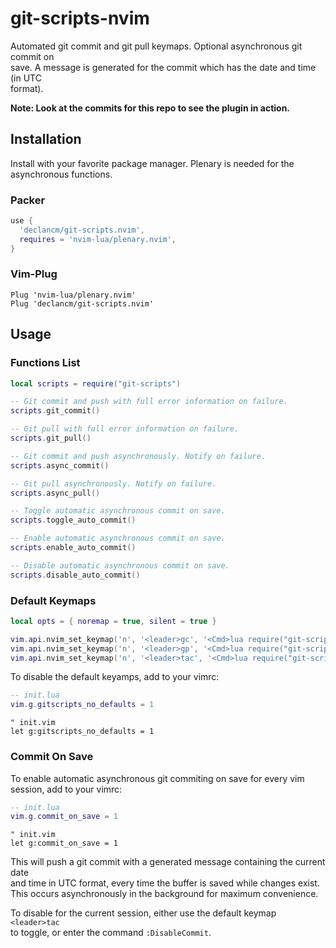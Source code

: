 # git-scripts-nvim

Automated git commit and git pull keymaps. Optional asynchronous git commit on\
save. A message is generated for the commit which has the date and time (in UTC\
format).

__Note: Look at the commits for this repo to see the plugin in action.__

## Installation

Install with your favorite package manager. Plenary is needed for the\
asynchronous functions.

### Packer

```lua
use {
  'declancm/git-scripts.nvim',
  requires = 'nvim-lua/plenary.nvim',
}
```

### Vim-Plug

```vim
Plug 'nvim-lua/plenary.nvim'
Plug 'declancm/git-scripts.nvim'
```

## Usage

### Functions List

```lua
local scripts = require("git-scripts")

-- Git commit and push with full error information on failure.
scripts.git_commit()

-- Git pull with full error information on failure.
scripts.git_pull()

-- Git commit and push asynchronously. Notify on failure.
scripts.async_commit()

-- Git pull asynchronously. Notify on failure.
scripts.async_pull()

-- Toggle automatic asynchronous commit on save.
scripts.toggle_auto_commit()

-- Enable automatic asynchronous commit on save.
scripts.enable_auto_commit()

-- Disable automatic asynchronous commit on save.
scripts.disable_auto_commit()
```

### Default Keymaps

```lua
local opts = { noremap = true, silent = true }

vim.api.nvim_set_keymap('n', '<leader>gc', '<Cmd>lua require("git-scripts").async_commit()<CR>', opts)
vim.api.nvim_set_keymap('n', '<leader>gp', '<Cmd>lua require("git-scripts").async_pull()<CR>', opts)
vim.api.nvim_set_keymap('n', '<leader>tac', '<Cmd>lua require("git-scripts").toggle_auto_commit()<CR>', opts)
```

To disable the default keyamps, add to your vimrc:

```lua
-- init.lua
vim.g.gitscripts_no_defaults = 1
```

```vim
" init.vim
let g:gitscripts_no_defaults = 1
```

### Commit On Save

To enable automatic asynchronous git commiting on save for every vim session,
add to your vimrc:

```lua
-- init.lua
vim.g.commit_on_save = 1
```

```vim
" init.vim
let g:commit_on_save = 1
```

This will push a git commit with a generated message containing the current date\
and time in UTC format, every time the buffer is saved while changes exist.\
This occurs asynchronously in the background for maximum convenience.

To disable for the current session, either use the default keymap `<leader>tac`\
 to toggle, or enter the command `:DisableCommit`.

